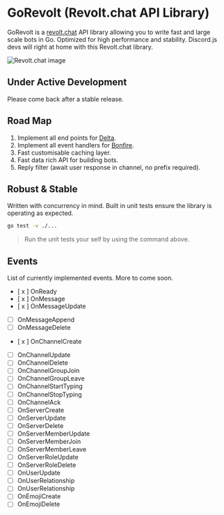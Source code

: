 # GoRevolt (Revolt.chat API Library)

GoRevolt is a [revolt.chat](https://revolt.chat) API library allowing you to write fast and large scale bots in Go. Optimized for high performance and stability. Discord.js devs will right at home with this Revolt.chat library.

![Revolt.chat image](https://github.com/revoltchat/.github/raw/master/screenshots/2022-03.png)

## Under Active Development
Please come back after a stable release.

## Road Map
1. Implement all end points for [Delta](https://developers.revolt.chat/stack/delta/permissions).
2. Implement all event handlers for [Bonfire](https://developers.revolt.chat/stack/bonfire/events).
3. Fast customisable caching layer.
4. Fast data rich API for building bots.
5. Reply filter (await user response in channel, no prefix required).

## Robust & Stable
Written with concurrency in mind. Built in unit tests ensure the library is operating as expected.


```sh
go test -v ./...
```
> Run the unit tests your self by using the command above.

## Events
List of currently implemented events. More to come soon.

- [ x ] OnReady
- [ x ] OnMessage
- [ x ] OnMessageUpdate
- [ ] OnMessageAppend
- [ ] OnMessageDelete
- [ x ] OnChannelCreate
- [ ] OnChannelUpdate
- [ ] OnChannelDelete
- [ ] OnChannelGroupJoin
- [ ] OnChannelGroupLeave
- [ ] OnChannelStartTyping
- [ ] OnChannelStopTyping
- [ ] OnChannelAck
- [ ] OnServerCreate
- [ ] OnServerUpdate
- [ ] OnServerDelete
- [ ] OnServerMemberUpdate
- [ ] OnServerMemberJoin
- [ ] OnServerMemberLeave
- [ ] OnServerRoleUpdate
- [ ] OnServerRoleDelete
- [ ] OnUserUpdate
- [ ] OnUserRelationship
- [ ] OnUserRelationship
- [ ] OnEmojiCreate
- [ ] OnEmojiDelete
